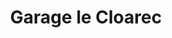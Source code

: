 ---
title: "Garage le Cloarec"
url: /plobannalec-lesconil/garage-le-cloarec/
shop: Autowerkstatt
---